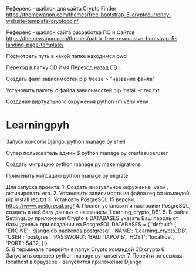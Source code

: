 Референс - шаблон для сайта Crypto Finder
https://themewagon.com/themes/free-bootstrap-5-cryptocurrency-website-template-cryptocoin/

Референс - шаблон сайта разработка ПО и Сайтов
https://themewagon.com/themes/patrix-free-responsive-bootstrap-5-landing-page-template/

Посмотреть путь в какой папке находимся
pwd

Переход в папку 
CD Имя  Переход назад CD ..

Создать файл зависимостей
pip freeze > "название файла"

Установить пакеты с файла зависимостей
pip install -r req.txt


Создание виртуального окружения
python -m venv venv

# Learningpyh
Запуск консоли Django:
    python manage.py shell

Супер пользователь админ
    $ python manage.py createsuperuser

Создать миграцию
    python manage.py makemigrations

Применить миграцию
    python manage.py migrate

Для запуска проекта:
    1. Создать виртуальное окружение .venv , активировать его.
    2. Установить зависимости из файла req.txt командой pip install req.txt
    3. Установть PosgreSQL 15 версии. https://www.postgresql.org/
    4. Послен установки и настройки PosgreSQL, создать в ней базу данных с названием 'Learning_crypto_DB'.
    5. В файле Settings.py приложения Crypto в DATABASES указать Ваш пароль от базы данных при создании на PosgreSQL
    DATABASES = {
    'default': {
        'ENGINE': 'django.db.backends.postgresql',
        'NAME': 'Learning_crypto_DB',
        'USER': 'postgres',
        'PASSWORD': 'ВАШ ПАРОЛЬ',
        'HOST': 'localhost',
        'PORT': 5432,
        }
    }   
    5. В терминале пререйти в папук Crypto командой CD crypto
    6. Запустить серевер python manage.py runserver
    7. Перейти по ссылкы localhost в браузере - запустится приложение Django

